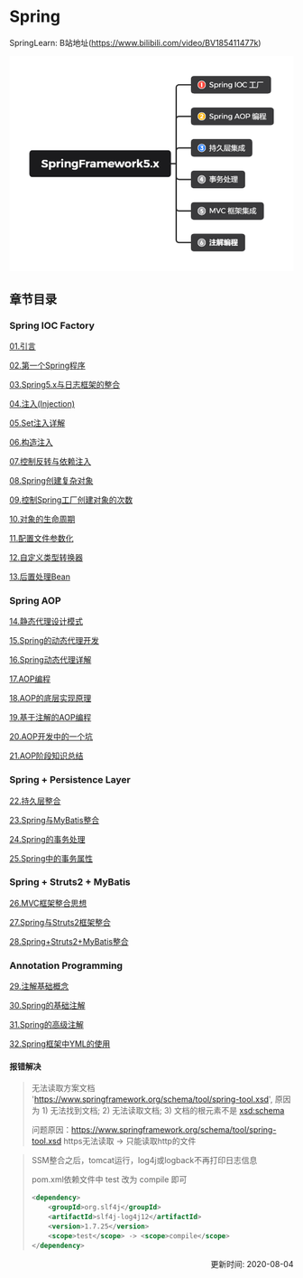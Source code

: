 # Spring
SpringLearn: B站地址(https://www.bilibili.com/video/BV185411477k)

![SpringLearn](./_Images/SpringFramework5.x.png)

## 章节目录
### Spring IOC Factory
[01.引言](./_01_引言.md)  

[02.第一个Spring程序](./_02_第一个Spring程序.md)  

[03.Spring5.x与日志框架的整合](./_03_Spring5.x与日志框架的整合.md)  

[04.注入(Injection)](./_04_注入(Injection).md)  

[05.Set注入详解](./_05_Set注入详解.md)  

[06.构造注入](./_06_构造注入.md)  

[07.控制反转与依赖注入](./_07_控制反转与依赖注入.md)  

[08.Spring创建复杂对象](./_08_Spring创建复杂对象.md)  

[09.控制Spring工厂创建对象的次数](./_09_控制Spring工厂创建对象的次数.md)  

[10.对象的生命周期](./_10_对象的生命周期.md)  

[11.配置文件参数化](./_11_配置文件参数化.md)  

[12.自定义类型转换器](./_12_自定义类型转换器.md)  

[13.后置处理Bean](./_13_后置处理Bean.md)  

### Spring AOP
[14.静态代理设计模式](./_14_静态代理设计模式.md)  

[15.Spring的动态代理开发](./_15_Spring的动态代理开发.md)  

[16.Spring动态代理详解](./_16_Spring动态代理详解.md)  

[17.AOP编程](./_17_AOP编程.md)  

[18.AOP的底层实现原理](./_18_AOP的底层实现原理.md)  

[19.基于注解的AOP编程](./_19_基于注解的AOP编程.md)  

[20.AOP开发中的一个坑](./_20_AOP开发中的一个坑.md)  

[21.AOP阶段知识总结](./_21_AOP阶段知识总结.md)  

### Spring + Persistence Layer
[22.持久层整合](./_22_持久层整合.md)  

[23.Spring与MyBatis整合](./_23_Spring与MyBatis整合.md)  

[24.Spring的事务处理](./_24_Spring的事务处理.md)  

[25.Spring中的事务属性](./_25_Spring中的事务属性.md)  

### Spring + Struts2 + MyBatis
[26.MVC框架整合思想](./_26_MVC框架整合思想.md)  

[27.Spring与Struts2框架整合](./_27_Spring与Struts2框架整合.md)  

[28.Spring+Struts2+MyBatis整合](./_28_Spring+Struts2+MyBatis整合.md)  

### Annotation Programming
[29.注解基础概念](_29_注解基础概念.md)  

[30.Spring的基础注解](_30_Spring的基础注解.md)  

[31.Spring的高级注解](_31_Spring的高级注解.md)  

[32.Spring框架中YML的使用](_32_Spring框架中YML的使用.md)  

#### 报错解决

> 无法读取方案文档 'https://www.springframework.org/schema/tool/spring-tool.xsd', 原因为 1) 无法找到文档; 2) 无法读取文档; 3) 文档的根元素不是 <xsd:schema>
>
> 问题原因：https://www.springframework.org/schema/tool/spring-tool.xsd  https无法读取  ->  只能读取http的文件

> SSM整合之后，tomcat运行，log4j或logback不再打印日志信息
>
> pom.xml依赖文件中 test 改为 compile 即可
>
> ```xml
> <dependency>
>     <groupId>org.slf4j</groupId>
>     <artifactId>slf4j-log4j12</artifactId>
>     <version>1.7.25</version>
>     <scope>test</scope> -> <scope>compile</scope>
> </dependency>
> ```

<p align="right">更新时间: 2020-08-04</p>